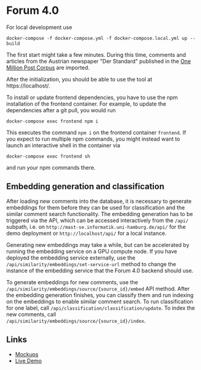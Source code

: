 # Forum 4.0
For local development use
```shell script
docker-compose -f docker-compose.yml -f docker-compose.local.yml up --build
```

The first start might take a few minutes.
During this time, comments and articles from the Austrian newspaper "Der Standard" published in the  [One Million Post Corpus](https://ofai.github.io/million-post-corpus/) are imported.

After the initialization, you should be able to use the tool at https://localhost/.

To install or update frontend dependencies, you have to use the npm installation of the frontend container.
For example, to update the dependencies after a git pull, you would run
```shell script
docker-compose exec frontend npm i
```
This executes the command `npm i` on the frontend container `frontend`.
If you expect to run multiple npm commands, you might instead want to launch an interactive shell in the container via
```shell script
docker-compose exec frontend sh
```
and run your npm commands there.


## Embedding generation and classification
After loading new comments into the database, it is necessary to generate embeddings for them before they can be used for classification and the similar comment search functionality.
The embedding generation has to be triggered via the API, which can be accessed interactively from the `/api/` subpath, i.e. on `http://mast-se.informatik.uni-hamburg.de/api/` for the demo deployment or `http://localhost/api/` for a local instance.

Generating new embeddings may take a while, but can be accelerated by running the embedding service on a GPU compute node.
If you have deployed the embedding service externally, use the `/api/similarity/embeddings/set-service-url` method to change the instance of the embedding service
that the Forum 4.0 backend should use.

To generate embeddings for new comments, use the `/api/similarity/embeddings/source/{source_id}/embed` API method.
After the embedding generation finishes, you can classify them and run indexing on the embeddings to enable similar comment search.
To run classification for one label, call `/api/classification/classification/update`.
To index the new comments, call `/api/similarity/embeddings/source/{source_id}/index`.


## Links

- [Mockups](https://drive.google.com/file/d/1dHhMLJ3wGDxC2tQtV3n5kjjxIm-DBiaC/view?usp=sharing)
- [Live Demo](https://mast-se.informatik.uni-hamburg.de/)
